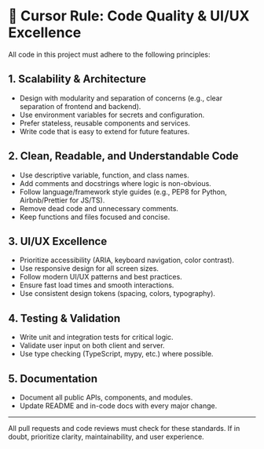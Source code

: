 # 📝 Cursor Rule: Code Quality & UI/UX Excellence

All code in this project must adhere to the following principles:

## 1. Scalability & Architecture
- Design with modularity and separation of concerns (e.g., clear separation of frontend and backend).
- Use environment variables for secrets and configuration.
- Prefer stateless, reusable components and services.
- Write code that is easy to extend for future features.

## 2. Clean, Readable, and Understandable Code
- Use descriptive variable, function, and class names.
- Add comments and docstrings where logic is non-obvious.
- Follow language/framework style guides (e.g., PEP8 for Python, Airbnb/Prettier for JS/TS).
- Remove dead code and unnecessary comments.
- Keep functions and files focused and concise.

## 3. UI/UX Excellence
- Prioritize accessibility (ARIA, keyboard navigation, color contrast).
- Use responsive design for all screen sizes.
- Follow modern UI/UX patterns and best practices.
- Ensure fast load times and smooth interactions.
- Use consistent design tokens (spacing, colors, typography).

## 4. Testing & Validation
- Write unit and integration tests for critical logic.
- Validate user input on both client and server.
- Use type checking (TypeScript, mypy, etc.) where possible.

## 5. Documentation
- Document all public APIs, components, and modules.
- Update README and in-code docs with every major change.

---

All pull requests and code reviews must check for these standards.
If in doubt, prioritize clarity, maintainability, and user experience. 